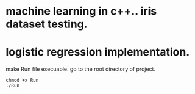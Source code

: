 # machine learning in c++.. iris dataset testing.
# logistic regression implementation.

make Run file execuable. go to the root directory of project. 

```
chmod +x Run
./Run
```

